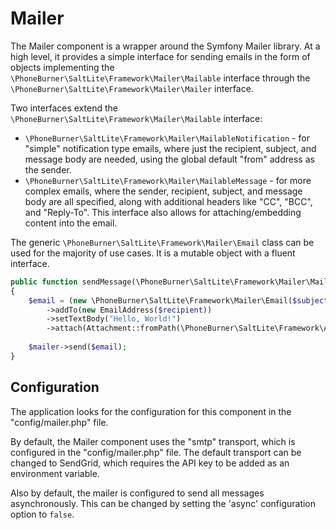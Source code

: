# Mailer

The Mailer component is a wrapper around the Symfony Mailer library. At a high
level, it provides a simple interface for sending emails in the form of objects
implementing the `\PhoneBurner\SaltLite\Framework\Mailer\Mailable` interface through the
`\PhoneBurner\SaltLite\Framework\Mailer\Mailer` interface.

Two interfaces extend the `\PhoneBurner\SaltLite\Framework\Mailer\Mailable` interface:

- `\PhoneBurner\SaltLite\Framework\Mailer\MailableNotification` - for "simple" notification type emails, where just the
  recipient, subject, and message body are needed, using the global default "from" address as the sender.
- `\PhoneBurner\SaltLite\Framework\Mailer\MailableMessage` - for more complex emails, where the sender, recipient,
  subject, and message body are all specified, along with additional headers like "CC", "BCC", and "Reply-To". This
  interface also allows for attaching/embedding content into the email.

The generic `\PhoneBurner\SaltLite\Framework\Mailer\Email` class can be used for the majority of use cases. It is a
mutable object with a fluent interface.

```php
public function sendMessage(\PhoneBurner\SaltLite\Framework\Mailer\Mailer $mailer): void
{
    $email = (new \PhoneBurner\SaltLite\Framework\Mailer\Email($subject))
        ->addTo(new EmailAddress($recipient))
        ->setTextBody("Hello, World!")
        ->attach(Attachment::fromPath(\PhoneBurner\SaltLite\Framework\APP_ROOT . '/storage/doc.pdf'));
    
    $mailer->send($email);
}
```

## Configuration

The application looks for the configuration for this component in the "config/mailer.php" file.

By default, the Mailer component uses the "smtp" transport, which is configured in the "config/mailer.php" file. The default
transport can be changed to SendGrid, which requires the API key to be added as an environment variable.

Also by default, the mailer is configured to send all messages asynchronously. This can be changed by setting the
'async' configuration option to `false`.